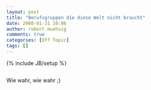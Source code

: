 ```yaml
---
layout: post
title: "Berufsgruppen die diese Welt nicht braucht"
date: 2008-01-31 10:06
author: robert.muehsig
comments: true
categories: [Off Topic]
tags: []
---
```

{% include JB/setup %}
<p> <div class="wlWriterSmartContent" id="scid:5737277B-5D6D-4f48-ABFC-DD9C333F4C5D:688f3af2-d1d8-4eb3-afd6-0526aa1935ce" style="padding-right: 0px; display: inline; padding-left: 0px; padding-bottom: 0px; margin: 0px; padding-top: 0px"><div id="5b19b539-ae57-417a-be03-2aa9f5d217a1" style="margin: 0px; padding: 0px; display: inline;"><div><a href="http://www.youtube.com/watch?v=ko5CCSomDMY" target="_new"><img src="{{BASE_PATH}}/assets/wp-images/videof22e531bec70.jpg" galleryimg="no" onload="var downlevelDiv = document.getElementById('5b19b539-ae57-417a-be03-2aa9f5d217a1'); downlevelDiv.innerHTML = &quot;&lt;div&gt;&lt;object width=\&quot;425\&quot; height=\&quot;350\&quot;&gt;&lt;param name=\&quot;movie\&quot; value=\&quot;http://www.youtube.com/v/ko5CCSomDMY\&quot;&gt;&lt;\/param&gt;&lt;param name=\&quot;wmode\&quot; value=\&quot;transparent\&quot;&gt;&lt;\/param&gt;&lt;embed src=\&quot;http://www.youtube.com/v/ko5CCSomDMY\&quot; type=\&quot;application/x-shockwave-flash\&quot; wmode=\&quot;transparent\&quot; width=\&quot;425\&quot; height=\&quot;350\&quot;&gt;&lt;\/embed&gt;&lt;\/object&gt;&lt;\/div&gt;&quot;;" alt=""></a></div></div></div></p> <p>Wie wahr, wie wahr ;)</p>
